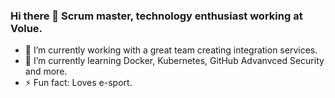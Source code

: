 ### Hi there 👋 Scrum master, technology enthusiast working at Volue.

- 🔭 I’m currently working with a great team creating integration services.
- 🌱 I’m currently learning Docker, Kubernetes, GitHub Advanvced Security and more.
- ⚡ Fun fact: Loves e-sport.
